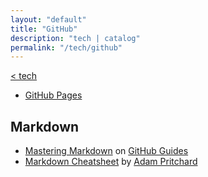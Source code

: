 ```yaml
---
layout: "default"
title: "GitHub"
description: "tech | catalog"
permalink: "/tech/github"
---
```

[< tech](../tech.md)

- [GitHub Pages](github-pages.md)

## Markdown

- [Mastering Markdown](https://guides.github.com/features/mastering-markdown/) on [GitHub Guides](https://guides.github.com/)
- [Markdown Cheatsheet](https://github.com/adam-p/markdown-here/wiki/Markdown-Cheatsheet) by [Adam Pritchard](https://github.com/adam-p)
